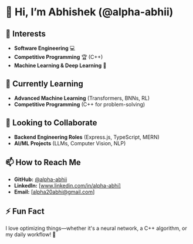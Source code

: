 # 👋 Hi, I’m Abhishek (@alpha-abhii)  

## 👀 Interests  
- **Software Engineering** 💻  
- **Competitive Programming** 🏆 (C++)  
- **Machine Learning & Deep Learning** 🤖  

## 🌱 Currently Learning  
- **Advanced Machine Learning** (Transformers, BNNs, RL)  
- **Competitive Programming** (C++ for problem-solving)  

## 💼 Looking to Collaborate  
- **Backend Engineering Roles** (Express.js, TypeScript, MERN)  
- **AI/ML Projects** (LLMs, Computer Vision, NLP)  

## 📫 How to Reach Me  
- **GitHub:** [@alpha-abhii](https://github.com/alpha-abhii)  
- **LinkedIn:** [www.linkedin.com/in/alpha-abhi]  
- **Email:** [alpha20abhi@gmail.com]  

## ⚡ Fun Fact  
I love optimizing things—whether it's a neural network, a C++ algorithm, or my daily workflow! 🚀  


<!---
alpha-abhii/alpha-abhii is a ✨ special ✨ repository because its `README.md` (this file) appears on your GitHub profile.
You can click the Preview link to take a look at your changes.
--->
